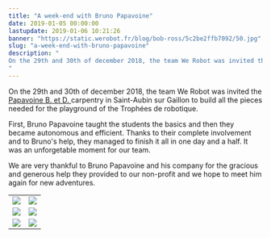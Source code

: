 ```yaml
---
title: "A week-end with Bruno Papavoine"
date: 2019-01-05 00:00:00
lastupdate: 2019-01-06 10:21:26
banner: "https://static.werobot.fr/blog/bob-ross/5c2be2ffb7092/50.jpg"
slug: "a-week-end-with-bruno-papavoine"
description: " 
On the 29th and 30th of december 2018, the team We Robot was invited the  Papavoine B. et D. carpentry
"
---
```

On the 29th and 30th of december 2018, the team We Robot was invited the  <a href="https://www.papavoine-menuiserie.com/"> Papavoine B. et D. </a> carpentry in Saint-Aubin sur Gaillon to build all  the pieces needed for the playground of the Trophées de robotique.

First, Bruno Papavoine taught the students the basics and then they became autonomous and efficient. Thanks to their complete involvement and to Bruno's help, they managed to finish 
it all in one day and a half. It was an unforgetable moment for our team.

We are very thankful to Bruno Papavoine and his company for the gracious and generous help they provided to our non-profit and we hope to meet him again for new adventures.

<div align="center">
<table>
<tr>
<td><img src="https://static.werobot.fr/blog/bob-ross/5c2be06991e49/50.jpg"></td>
<td><img src="https://static.werobot.fr/blog/bob-ross/5c2be08c662dc/50.jpg"></td>
</tr>
<tr>
<td><img src="https://static.werobot.fr/blog/bob-ross/5c2be05f53497/50.jpg"></td>
<td><img src="https://static.werobot.fr/blog/bob-ross/5c2be073620d0/50.jpg"></td>
</tr>
<tr>
<td><img src="https://static.werobot.fr/blog/bob-ross/5c2be2ffb7092/50.jpg"></td>
<td><img src="https://static.werobot.fr/blog/bob-ross/5c2be080470f8/50.jpg"></td>
</tr>
</table>
</div>
    